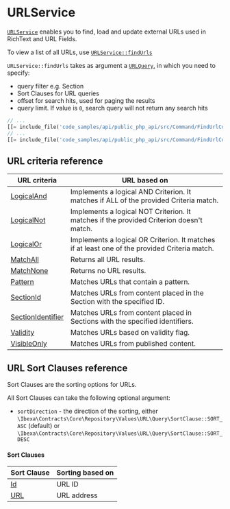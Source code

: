 # URLService

[`URLService`](https://github.com/ibexa/core/blob/main/src/contracts/Repository/URLService.php)
enables you to find, load and update external URLs used in RichText and URL Fields.

To view a list of all URLs, use [`URLService::findUrls`](https://github.com/ibexa/core/blob/main/src/contracts/Repository/URLService.php#L38)

`URLService::findUrls` takes as argument a [`URLQuery`,](https://github.com/ibexa/core/blob/main/src/contracts/Repository/Values/URL/URLQuery.php)
in which you need to specify:

- query filter e.g. Section
- Sort Clauses for URL queries
- offset for search hits, used for paging the results
- query limit. If value is `0`, search query will not return any search hits

```php
// ...
[[= include_file('code_samples/api/public_php_api/src/Command/FindUrlCommand.php', 9, 12) =]]
// ...
[[= include_file('code_samples/api/public_php_api/src/Command/FindUrlCommand.php', 43, 58) =]]
```

## URL criteria reference

|URL criteria|URL based on|
|------------|------------|
|[LogicalAnd](url_reference/logicaland_criterion.md)|Implements a logical AND Criterion. It matches if ALL of the provided Criteria match.|
|[LogicalNot](url_reference/logicalnot_criterion.md)|Implements a logical NOT Criterion. It matches if the provided Criterion doesn't match.|
|[LogicalOr](url_reference/logicalor_criterion.md)|Implements a logical OR Criterion. It matches if at least one of the provided Criteria match.|
|[MatchAll](url_reference/matchall_criterion.md)|Returns all URL results.|
|[MatchNone](url_reference/matchnone_criterion.md)|Returns no URL results.|
|[Pattern](url_reference/pattern_criterion.md)|Matches URLs that contain a pattern.|
|[SectionId](url_reference/sectionid_criterion.md)|Matches URLs from content placed in the Section with the specified ID.|
|[SectionIdentifier](url_reference/sectionidentifier_criterion.md)|Matches URLs from content placed in Sections with the specified identifiers.|
|[Validity](url_reference/validity_criterion.md)|Matches URLs based on validity flag.|
|[VisibleOnly](url_reference/visibleonly_criterion.md)|Matches URLs from published content.|

## URL Sort Clauses reference

Sort Clauses are the sorting options for URLs.

All Sort Clauses can take the following optional argument:

- `sortDirection` - the direction of the sorting, either `\Ibexa\Contracts\Core\Repository\Values\URL\Query\SortClause::SORT_ASC` (default) or `\Ibexa\Contracts\Core\Repository\Values\URL\Query\SortClause::SORT_DESC`

#### Sort Clauses 

| Sort Clause | Sorting based on |
|-----|-----|
|[Id](url_reference/id_sort_clause.md)|URL ID|
|[URL](url_reference/url_sort_clause.md)|URL address|
